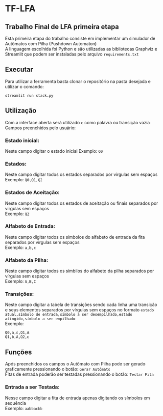 # TF-LFA
## Trabalho Final de LFA primeira etapa
Esta primeira etapa do trabalho consiste em implementar um simulador de Autômatos com Pilha (Pushdown Automaton)  
A linguagem escolhida foi Python e são utilizadas as bibliotecas Graphviz e Streamlit que podem ser instaladas pelo arquivo `requirements.txt`

## Executar
Para utilizar a ferramenta basta clonar o repositório na pasta desejada e utilizar o comando: 
```
streamlit run stack.py
```

## Utilização
Com a interface aberta será utilizado `ε` como palavra ou transição vazia  
Campos preenchidos pelo usuário:

### Estado inicial:
Neste campo digitar o estado inicial
Exemplo: `Q0`

### Estados:
Neste campo digitar todos os estados separados por vírgulas sem espaços  
Exemplo: `Q0,Q1,Q2`

### Estados de Aceitação:
Neste campo digitar todos os estados de aceitação ou finais separados por vírgulas sem espaços  
Exemplo: `Q2`

### Alfabeto de Entrada:
Neste campo digitar todos os símbolos do alfabeto de entrada da fita separados por vírgulas sem espaços  
Exemplo: `a,b,c`

### Alfabeto da Pilha:
Neste campo digitar todos os símbilos do alfabeto da pilha separados por vírgulas sem espaços  
Exemplo: `A,B,C`

### Transições:
Neste campo digitar a tabela de transições sendo cada linha uma transição e seus elementos separados por vírgulas sem espaços no formato `estado atual,símbolo de entrada,símbolo a ser desempilhado,estado atingido,símbolo a ser empilhado`  
Exemplo: 
```
Q0,a,ε,Q1,A
Q1,b,A,Q2,ε
```

## Funções
Após preenchidos os campos o Autômato com Pilha pode ser gerado graficamente pressionando o botão: `Gerar Autômato`  
Fitas de entrada poderão ser testadas pressionando o botão: `Testar Fita`  

### Entrada a ser Testada:
Nesse campo digitar a fita de entrada apenas digitando os símbolos em sequência  
Exemplo: `aabbacbb`
